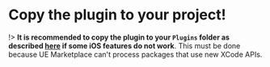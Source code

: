 
# Copy the plugin to your project!

!> **It is recommended to copy the plugin to your `Plugins` folder as described [here](ue-plugins/common-issues?id=how-to-correctly-copy-the-marketplace-plugin-to-my-project-folder) if some iOS features do not work**. This must be done because UE Marketplace can't process packages that use new XCode APIs.
